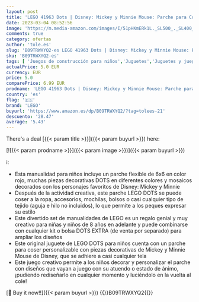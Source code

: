 ```yaml
---
layout: post
title: 'LEGO 41963 Dots | Disney: Mickey y Minnie Mouse: Parche para Coser en Ropa  Bolsos o Mochilas  Decoración y Manualidades para Niños  Juguete  DIY  Mosaicos y Piezas'
date: 2023-03-04 08:52:56
image: 'https://m.media-amazon.com/images/I/51pHKmERk1L._SL500_._SL400_.jpg'
comments: true
category: ofertas
author: 'tole.es'
slug: 'B09TRWXYQ2-es LEGO 41963 Dots | Disney: Mickey y Minnie Mouse: Parche...'
sku: 'B09TRWXYQ2-es'
tags: [ 'Juegos de construcción para niños','Juguetes','Juguetes y juegos','Sets de construcción','lego','🇪🇸', ]
actualPrice: 5.0 EUR
currency: EUR
price: 5.0
comparePrice: 6.99 EUR
prodname: 'LEGO 41963 Dots | Disney: Mickey y Minnie Mouse: Parche para Coser en Ropa  Bolsos o Mochilas  Decoración y Manualidades para Niños  Juguete  DIY  Mosaicos y Piezas'
country: 'es'
flag: '🇪🇸'
brand: 'LEGO'
buyurl: 'https://www.amazon.es/dp/B09TRWXYQ2/?tag=tolees-21'
descuento: '28.47'
average: '5.43'
---
```


There's a deal [{{< param title >}}]({{< param buyurl >}})  here:

[![{{< param prodname >}}]({{< param image >}})]({{< param buyurl >}})

ℹ️:

- Esta manualidad para niños incluye un parche flexible de 6x6 en color rojo, muchas piezas decorativas DOTS en diferentes colores y mosaicos decorados con los personajes favoritos de Disney: Mickey y Minnie
- Después de la actividad creativa, este parche LEGO DOTS se puede coser a la ropa, accesorios, mochilas, bolsos o casi cualquier tipo de tejido (aguja e hilo no incluidos), lo que permite a los peques expresar su estilo
- Este divertido set de manualidades de LEGO es un regalo genial y muy creativo para niñas y niños de 8 años en adelante y puede combinarse con cualquier kit o bolsa DOTS EXTRA (de venta por separado) para ampliar los diseños
- Este original juguete de LEGO DOTS para niños cuenta con un parche para coser personalizable con piezas decorativas de Mickey y Minnie Mouse de Disney, que se adhiere a casi cualquier tela
- Este juego creativo permite a los niños decorar y personalizar el parche con diseños que vayan a juego con su atuendo o estado de ánimo, ¡pudiendo rediseñarlo en cualquier momento y luciéndolo en la vuelta al cole!

[🛒 Buy it now!!]({{< param buyurl >}})
{{<world>}}B09TRWXYQ2{{</world>}}

